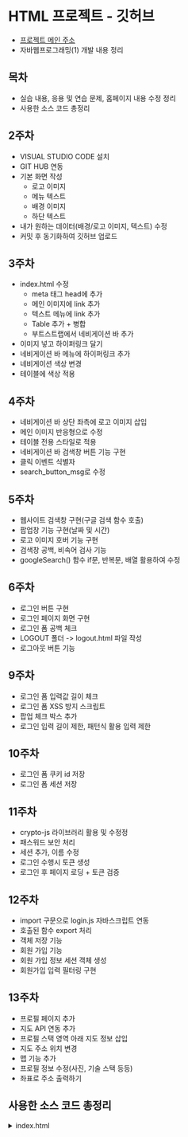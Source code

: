 # HTML 프로젝트 - 깃허브
- [프로젝트 메인 주소](https://yundayoung.github.io/HTML/) 
- 자바웹프로그래밍(1) 개발 내용 정리

## 목차
- 실습 내용, 응용 및 연습 문제, 홈페이지 내용 수정 정리
- 사용한 소스 코드 총정리

## 2주차
- VISUAL STUDIO CODE 설치
- GIT HUB 연동
- 기본 화면 작성
    * 로고 이미지
    * 메뉴 텍스트 
    * 배경 이미지 
    * 하단 텍스트
- 내가 원하는 데이터(배경/로고 이미지, 텍스트) 수정
- 커밋 후 동기화하여 깃허브 업로드

## 3주차
- index.html 수정 
    * meta 태그 head에 추가
    * 메인 이미지에 link 추가
    * 텍스트 메뉴에 link 추가
    * Table 추가 + 병합
    * 부트스트랩에서 네비게이션 바 추가
- 이미지 넣고 하이퍼링크 달기
- 네비게이션 바 메뉴에 하이퍼링크 추가
- 네비게이션 색상 변경
- 테이블에 색상 적용

## 4주차
- 네비게이션 바 상단 좌측에 로고 이미지 삽입
- 메인 이미지 반응형으로 수정
- 테이블 전용 스타일로 적용
- 네비게이션 바 검색창 버튼 기능 구현 
- 클릭 이벤트 식별자 
- search_button_msg로 수정 

## 5주차
- 웹사이트 검색창 구현(구글 검색 함수 호출)
- 팝업창 기능 구현(날짜 및 시간)
- 로고 이미지 호버 기능 구현 
- 검색창 공백, 비속어 검사 기능
- googleSearch() 함수 if문, 반복문, 배열 활용하여 수정

## 6주차
- 로그인 버튼 구현
- 로그인 페이지 화면 구현
- 로그인 폼 공백 체크
- LOGOUT 폴더 -> logout.html 파일 작성
- 로그아웃 버튼 기능

## 9주차
- 로그인 폼 입력값 길이 체크
- 로그인 폼 XSS 방지 스크립트 
- 팝업 체크 박스 추가
- 로그인 입력 길이 제한, 패턴식 활용 입력 제한

## 10주차
- 로그인 폼 쿠키 id 저장
- 로그인 폼 세션 저장

## 11주차
- crypto-js 라이브러리 활용 및 수정정
- 패스워드 보안 처리
- 세션 추가, 이름 수정
- 로그인 수행시 토큰 생성
- 로그인 후 페이지 로딩 + 토큰 검증

## 12주차
- import 구문으로 login.js 자바스크립트 연동
- 호출된 함수 export 처리
- 객체 저장 기능
- 회원 가입 기능
- 회원 가입 정보 세션 객체 생성
- 회원가입 입력 필터링 구현

## 13주차
- 프로필 페이지 추가
- 지도 API 연동 추가
- 프로필 스택 영역 아래 지도 정보 삽입
- 지도 주소 위치 변경
- 맵 기능 추가
- 프로필 정보 수정(사진, 기술 스택 등등)
- 좌표로 주소 출력하기

## 사용한 소스 코드 총정리
<details>
<summary>index.html</summary>

        <!DOCTYPE html>
        <html lang = "ko">
        <!----부분은 주석문입니다. 웹 브라우저는 주석을 화면에 출력하지 않습니다.-->
        <html>
            <head>
                <meta charset ="UTF-8">
                <meta name="viewport" content="width=device-width, initial-scale=1">
                <title>LOL 메인화면</title>
                <link href="https://cdn.jsdelivr.net/npm/bootstrap@5.3.3/dist/css/bootstrap.min.css" rel="stylesheet" integrity="sha384-QWTKZyjpPEjISv5WaRU9OFeRpok6YctnYmDr5pNlyT2bRjXh0JMhjY6hW+ALEwIH" crossorigin="anonymous">
                <meta name = "author" content = "학번" >
                <meta name = "keywords" content="computer">
                <base href = "http://127.0.0.1:5500">
                <style>
                    table {
                        font-size: 20pt;
                        color : white;
                    }
                </style>
                <script type="text/javascript" src="js/js_test.js"></script>
                <script type="text/javascript" src="js/js_popup.js"></script>
                <script type="text/javascript" defer src="js/js_search.js"></script>
                <script type="text/javascript" defer src="js/js_data_type.js"></script>
                <script defer src="https://cdn.jsdelivr.net/npm/bootstrap@5.3.3/dist/js/bootstrap.bundle.min.js" integrity="sha384-YvpcrYf0tY3lHB60NNkmXc5s9fDVZLESaAA55NDzOxhy9GkcIdslK1eN7N6jIeHz" crossorigin="anonymous"></script>
            </head>
            <body style="background-color: black;" onload="pop_up();">
                <div style="display: flex; justify-content: center;">
                    <img src = "image/LOGO.png" width = "200" height = "80"  onmouseover="over(this)" onmouseout="out(this)">
                    <!-- <h3 style="font-size: 24px; font-weight: bold; font-style: italic; color: white; font-family: '굴림';"><a href=" https://www.leagueoflegends.com/ko-kr/how-to-play/" target="_blank">게임정보</a>    기본정보    챔피언    패치 노트    새소식 다운로드 (메뉴 작성)</h3> -->
                    <nav class="navbar navbar-expand-lg bg-body-tertiary" class= "navbar" style="background-color: #e3f2fd;" data-bs-theme="light">
                        <div class="container-fluid">
                        <a class="navbar-brand" href="#">홈페이지</a>
                        <button class="navbar-toggler" type="button" data-bs-toggle="collapse" data-bs-target="#navbarSupportedContent" aria-controls="navbarSupportedContent" aria-expanded="false" aria-label="Toggle navigation">
                            <span class="navbar-toggler-icon"></span>
                        </button>
                        <div class="collapse navbar-collapse" id="navbarSupportedContent">
                            <ul class="navbar-nav me-auto mb-2 mb-lg-0">
                            <li class="nav-item">
                                <a class="nav-link active" aria-current="page" href="index.html">메인페이지</a>
                            </li>
                            <li class="nav-item">
                                <a class="nav-link" href="https://www.leagueoflegends.com/ko-kr/how-to-play/">기본정보</a>
                            </li>
                            <li class="nav-item">
                                <a class="nav-link" href="https://www.leagueoflegends.com/ko-kr/champions/">챔피언</a>
                            </li>
                            <li class="nav-item">
                                <a class="nav-link" href="https://www.leagueoflegends.com/ko-kr/news/tags/patch-notes/">패치노트</a>
                            </li>
                            <li class="nav-item">
                                <a class="nav-link" href="https://www.leagueoflegends.com/ko-kr/news/">새소식</a>
                            </li>
                            <li class="nav-item dropdown">
                                <a class="nav-link dropdown-toggle" href="https://support.riotgames.com/hc/ko" role="button" data-bs-toggle="dropdown" aria-expanded="false">
                                고객지원
                                </a>
                                <ul class="dropdown-menu">
                                <li><a class="dropdown-item" href="https://download.kr.riotgames.com/league">게임 다운로드</a></li>
                                <li><a class="dropdown-item" href="https://www.leagueoflegends.com/ko-kr/news/community/">롤 커뮤니티</a></li>
                                <li><hr class="dropdown-divider"></li>
                                <li><a class="dropdown-item" href="https://github.com/">깃 허브 페이지</a></li>
                                </ul>
                            </li>
                            <li class="nav-item">
                                <a class="nav-link disabled" aria-disabled="true">Disabled</a>
                            </li>
                            </ul>
                            <!-- <form class="d-flex" role="search">
                            <input class="form-control me-2" type="search" placeholder="Search" aria-label="Search">
                            <button class="btn btn-outline-success" id="search_btn" type="submit">검색하기</button>
                            </form> -->
                            <form class="d-flex" role="search" onsubmit="return googleSearch();">
                            <input class="form-control me-2" id="search_input" name="q" type="search" placeholder="키워드 입력" aria-label="Search">
                            <button class="btn btn-outline-success" id="search_button_msg" type="submit">검색하기</button>
                            </form>
                        </div>
                        </div>
                        <a href="login/login.html" class="btn btn-outline-success" id="login_btn">로그인</a>
                    </nav>
                </div>
                <hr>
                <div class="container-fluid" style="display: flex; justify-content: center;">
                    <a href="index.html" target="_blank"><img src="image/MAIN.jpg" class="img-fluid" width ="1500" height="500"></a>
                </div>
                <hr>
                <div style="display : flex; justify-content: center;">
                    <table class = "table caption-top" border = "1">
                        <caption>인기 캐릭터</caption>
                        <tbody class="table-group-divider">
                        <tr class="table-primary">
                            <td>#</td>
                            <td>1</td>
                            <td>2</td>
                            <td>3</td>
                            <td>4</td>
                        </tr>
                            <tr bgcolor = "red" class="table-secondary">
                                <td width = "80">1</td>
                                <td>사이온</td>
                                <td>아리</td>
                                <td>가렌</td>
                                <td>가렌2</td>
                            </tr>
                            <tr bgcolor = "grey" class="table-success">
                                <td>공백</td>
                                <td colspan="4"><a href="https://www.leagueoflegends.com/ko-kr/" target="_blank">롤 웹사이트 접속하기</a></td>
                            </tr>
                            <tr class="table-danger">
                                <td bgcolor="blue"><b>2</b></td>
                                <td>카직스</td>
                                <td>루시안</td>
                                <td>루시안2</td>
                                <td colspan="2"><img src="image/TABLE.png" width="50 height = "50><font size = "13">바이, 바이2</font></td>
                            </tr>
                        </tbody>
                    </table>
                </div>
                <hr>
                <div style="display: flex; justify-content: center;">
                    <h3 style="font-size: 24px; font-weight: bold; font-style: italic; color: white; font-family: '굴림';">라이엇 게임 회사 정보 2024년 X월 작성됨</h3>
                </div>
            </body>
        </html>

</details>




